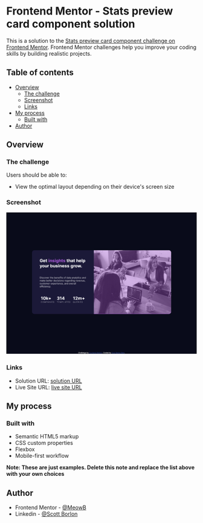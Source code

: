 # Frontend Mentor - Stats preview card component solution

This is a solution to the [Stats preview card component challenge on Frontend Mentor](https://www.frontendmentor.io/challenges/stats-preview-card-component-8JqbgoU62). Frontend Mentor challenges help you improve your coding skills by building realistic projects. 

## Table of contents

- [Overview](#overview)
  - [The challenge](#the-challenge)
  - [Screenshot](#screenshot)
  - [Links](#links)
- [My process](#my-process)
  - [Built with](#built-with)
- [Author](#author)

## Overview

### The challenge

Users should be able to:

- View the optimal layout depending on their device's screen size

### Screenshot

![](./screenshot.png)

### Links

- Solution URL: [solution URL](https://github.com/MeowB/stats-preview-card-component-main)
- Live Site URL: [live site URL](https://meowb.github.io/stats-preview-card-component-main/)

## My process

### Built with

- Semantic HTML5 markup
- CSS custom properties
- Flexbox
- Mobile-first workflow

**Note: These are just examples. Delete this note and replace the list above with your own choices**


## Author

- Frontend Mentor - [@MeowB](https://www.frontendmentor.io/profile/MeowB)
- Linkedin - [@Scott Borlon](https://www.linkedin.com/in/scott-borlon-b9b050191/)